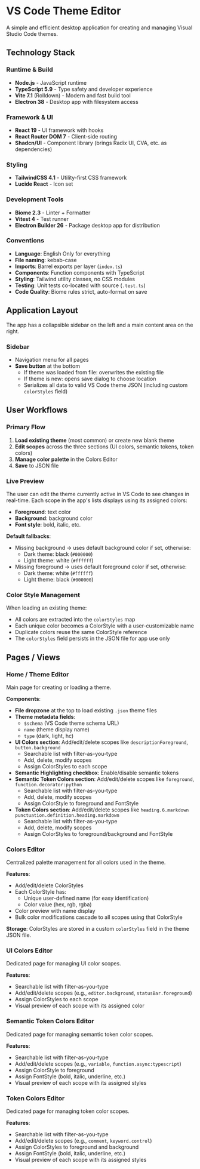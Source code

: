 # VS Code Theme Editor

A simple and efficient desktop application for creating and managing Visual Studio Code themes.

## Technology Stack

### Runtime & Build

- **Node.js** - JavaScript runtime
- **TypeScript 5.9** - Type safety and developer experience
- **Vite 7.1** (Rolldown) - Modern and fast build tool
- **Electron 38** - Desktop app with filesystem access

### Framework & UI

- **React 19** - UI framework with hooks
- **React Router DOM 7** - Client-side routing
- **Shadcn/UI** - Component library (brings Radix UI, CVA, etc. as dependencies)

### Styling

- **TailwindCSS 4.1** - Utility-first CSS framework
- **Lucide React** - Icon set

### Development Tools

- **Biome 2.3** - Linter + Formatter
- **Vitest 4** - Test runner
- **Electron Builder 26** - Package desktop app for distribution

### Conventions

- **Language**: English Only for everything
- **File naming**: kebab-case
- **Imports**: Barrel exports per layer (`index.ts`)
- **Components**: Function components with TypeScript
- **Styling**: Tailwind utility classes, no CSS modules
- **Testing**: Unit tests co-located with source (`.test.ts`)
- **Code Quality**: Biome rules strict, auto-format on save

## Application Layout

The app has a collapsible sidebar on the left and a main content area on the right.

### Sidebar

- Navigation menu for all pages
- **Save button** at the bottom
  - If theme was loaded from file: overwrites the existing file
  - If theme is new: opens save dialog to choose location
  - Serializes all data to valid VS Code theme JSON (including custom `colorStyles` field)

## User Workflows

### Primary Flow

1. **Load existing theme** (most common) or create new blank theme
2. **Edit scopes** across the three sections (UI colors, semantic tokens, token colors)
3. **Manage color palette** in the Colors Editor
4. **Save** to JSON file

### Live Preview

The user can edit the theme currently active in VS Code to see changes in real-time. Each scope in the app's lists displays using its assigned colors:

- **Foreground**: text color
- **Background**: background color
- **Font style**: bold, italic, etc.

**Default fallbacks**:

- Missing background → uses default background color if set, otherwise:
  - Dark theme: black (`#000000`)
  - Light theme: white (`#ffffff`)
- Missing foreground → uses default foreground color if set, otherwise:
  - Dark theme: white (`#ffffff`)
  - Light theme: black (`#000000`)

### Color Style Management

When loading an existing theme:

- All colors are extracted into the `colorStyles` map
- Each unique color becomes a ColorStyle with a user-customizable name
- Duplicate colors reuse the same ColorStyle reference
- The `colorStyles` field persists in the JSON file for app use only

## Pages / Views

### Home / Theme Editor

Main page for creating or loading a theme.

**Components**:

- **File dropzone** at the top to load existing `.json` theme files
- **Theme metadata fields**:
  - `$schema` (VS Code theme schema URL)
  - `name` (theme display name)
  - `type` (dark, light, hc)
- **UI Colors section**: Add/edit/delete scopes like `descriptionForeground`, `button.background`
  - Searchable list with filter-as-you-type
  - Add, delete, modify scopes
  - Assign ColorStyles to each scope
- **Semantic Highlighting checkbox**: Enable/disable semantic tokens
- **Semantic Token Colors section**: Add/edit/delete scopes like `foreground`, `function.decorator:python`
  - Searchable list with filter-as-you-type
  - Add, delete, modify scopes
  - Assign ColorStyle to foreground and FontStyle
- **Token Colors section**: Add/edit/delete scopes like `heading.6.markdown punctuation.definition.heading.markdown`
  - Searchable list with filter-as-you-type
  - Add, delete, modify scopes
  - Assign ColorStyles to foreground/background and FontStyle

### Colors Editor

Centralized palette management for all colors used in the theme.

**Features**:

- Add/edit/delete ColorStyles
- Each ColorStyle has:
  - Unique user-defined name (for easy identification)
  - Color value (hex, rgb, rgba)
- Color preview with name display
- Bulk color modifications cascade to all scopes using that ColorStyle

**Storage**: ColorStyles are stored in a custom `colorStyles` field in the theme JSON file.

### UI Colors Editor

Dedicated page for managing UI color scopes.

**Features**:

- Searchable list with filter-as-you-type
- Add/edit/delete scopes (e.g., `editor.background`, `statusBar.foreground`)
- Assign ColorStyles to each scope
- Visual preview of each scope with its assigned color

### Semantic Token Colors Editor

Dedicated page for managing semantic token color scopes.

**Features**:

- Searchable list with filter-as-you-type
- Add/edit/delete scopes (e.g., `variable`, `function.async:typescript`)
- Assign ColorStyle to foreground
- Assign FontStyle (bold, italic, underline, etc.)
- Visual preview of each scope with its assigned styles

### Token Colors Editor

Dedicated page for managing token color scopes.

**Features**:

- Searchable list with filter-as-you-type
- Add/edit/delete scopes (e.g., `comment`, `keyword.control`)
- Assign ColorStyles to foreground and background
- Assign FontStyle (bold, italic, underline, etc.)
- Visual preview of each scope with its assigned styles

